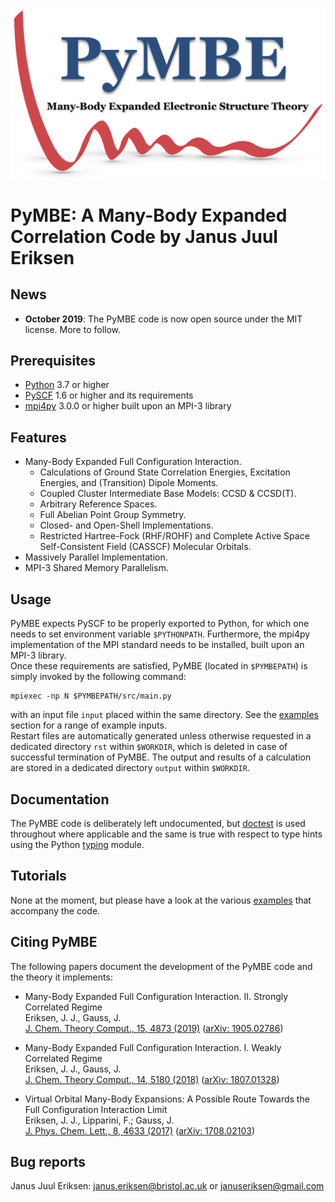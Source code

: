![](logo/pymbe_logo.png "PyMBE")

PyMBE: A Many-Body Expanded Correlation Code by Janus Juul Eriksen 
==================================================================

News
----

* **October 2019**: The PyMBE code is now open source under the MIT license. More to follow.


Prerequisites
-------------

* [Python](https://www.python.org/) 3.7 or higher
* [PySCF](https://pyscf.github.io/) 1.6 or higher and its requirements
* [mpi4py](https://mpi4py.readthedocs.io/en/stable/) 3.0.0 or higher built upon an MPI-3 library 


Features
--------

* Many-Body Expanded Full Configuration Interaction.
    - Calculations of Ground State Correlation Energies, Excitation Energies, and (Transition) Dipole Moments.
    - Coupled Cluster Intermediate Base Models: CCSD & CCSD(T).
    - Arbitrary Reference Spaces.
    - Full Abelian Point Group Symmetry.
    - Closed- and Open-Shell Implementations.
    - Restricted Hartree-Fock (RHF/ROHF) and Complete Active Space Self-Consistent Field (CASSCF) Molecular Orbitals.
* Massively Parallel Implementation.
* MPI-3 Shared Memory Parallelism.


Usage
-----

PyMBE expects PySCF to be properly exported to Python, for which one needs to set environment variable `$PYTHONPATH`. Furthermore, the mpi4py implementation of the MPI standard needs to be installed, built upon an MPI-3 library.\
Once these requirements are satisfied, PyMBE (located in `$PYMBEPATH`) is simply invoked by the following command:

```
mpiexec -np N $PYMBEPATH/src/main.py
```

with an input file `input` placed within the same directory. See the [examples](examples/) section for a range of example inputs.\
Restart files are automatically generated unless otherwise requested in a dedicated directory `rst` within `$WORKDIR`, 
which is deleted in case of successful termination of PyMBE. 
The output and results of a calculation are stored in a dedicated directory `output` within `$WORKDIR`.

Documentation
-------------

The PyMBE code is deliberately left undocumented, but [doctest](https://docs.python.org/2/library/doctest.html) is used throughout where applicable and the same is true with respect to type hints using the Python [typing](https://docs.python.org/3/library/typing.html) module.


Tutorials
---------

None at the moment, but please have a look at the various [examples](examples/) that accompany the code.


Citing PyMBE
------------

The following papers document the development of the PyMBE code and the theory it implements:

* Many-Body Expanded Full Configuration Interaction. II. Strongly Correlated Regime\
Eriksen, J. J., Gauss, J.\
[J. Chem. Theory Comput., 15, 4873 (2019)](https://pubs.acs.org/doi/10.1021/acs.jctc.9b00456) ([arXiv: 1905.02786](https://arxiv.org/abs/1905.02786))

* Many-Body Expanded Full Configuration Interaction. I. Weakly Correlated Regime\
Eriksen, J. J., Gauss, J.\
[J. Chem. Theory Comput., 14, 5180 (2018)](https://pubs.acs.org/doi/10.1021/acs.jctc.8b00680) ([arXiv: 1807.01328](https://arxiv.org/abs/1807.01328))

* Virtual Orbital Many-Body Expansions: A Possible Route Towards the Full Configuration Interaction Limit\
Eriksen, J. J., Lipparini, F.; Gauss, J.\
[J. Phys. Chem. Lett., 8, 4633 (2017)](https://pubs.acs.org/doi/10.1021/acs.jpclett.7b02075) ([arXiv: 1708.02103](https://arxiv.org/abs/1708.02103))

Bug reports
-----------

Janus Juul Eriksen: <janus.eriksen@bristol.ac.uk> or <januseriksen@gmail.com>

